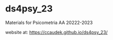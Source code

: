 # ds4psy_23
Materials for Psicometria AA 20222-2023

website at:
https://ccaudek.github.io/ds4psy_23/
